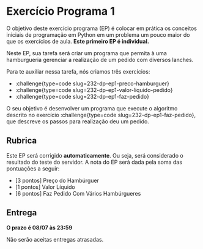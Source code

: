 # Exercício Programa 1

O objetivo deste exercício programa (EP) é colocar em prática os conceitos iniciais de programação em Python em um problema um pouco maior do que os exercícios de aula. **Este primeiro EP é individual.**

Neste EP, sua tarefa será criar um programa que permita à uma hamburgueria gerenciar a realização de um pedido com diversos lanches.

Para te auxiliar nessa tarefa, nós criamos três exercícios:

- :challenge{type=code slug=232-dp-ep1-preco-hamburguer}
- :challenge{type=code slug=232-dp-ep1-valor-liquido-pedido}
- :challenge{type=code slug=232-dp-ep1-faz-pedido}

O seu objetivo é desenvolver um programa que execute o algoritmo descrito no exercício :challenge{type=code slug=232-dp-ep1-faz-pedido}, que descreve os passos para realização deu um pedido.

## Rubrica

Este EP será corrigido **automaticamente**. Ou seja, será considerado o resultado do teste do servidor. A nota do EP será dada pela soma das pontuações a seguir:

- [3 pontos] Preço do Hambúrguer
- [1 pontos] Valor Líquido
- [6 pontos] Faz Pedido Com Vários Hambúrgueres

## Entrega

**O prazo é 08/07 às 23:59**

Não serão aceitas entregas atrasadas.
